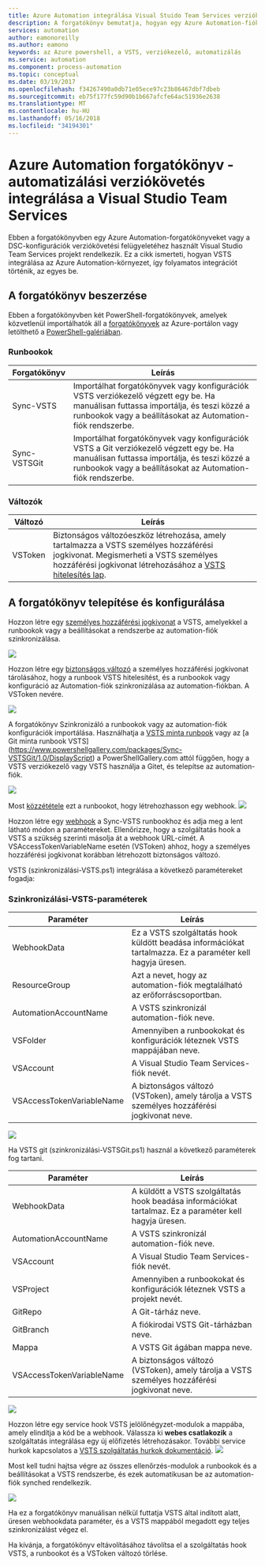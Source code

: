 ```yaml
---
title: Azure Automation integrálása Visual Stuido Team Services verziókezelő
description: A forgatókönyv bemutatja, hogyan egy Azure Automation-fiók és a Visual Stuido Team Services a verziókövetési rendszerrel való integráció beállításával.
services: automation
author: eamonoreilly
ms.author: eamono
keywords: az Azure powershell, a VSTS, verziókezelő, automatizálás
ms.service: automation
ms.component: process-automation
ms.topic: conceptual
ms.date: 03/19/2017
ms.openlocfilehash: f34267490a0db71e05ece97c23b86467dbf7dbeb
ms.sourcegitcommit: eb75f177fc59d90b1b667afcfe64ac51936e2638
ms.translationtype: MT
ms.contentlocale: hu-HU
ms.lasthandoff: 05/16/2018
ms.locfileid: "34194301"
---
```

# <a name="azure-automation-scenario---automation-source-control-integration-with-visual-studio-team-services"></a>Azure Automation forgatókönyv - automatizálási verziókövetés integrálása a Visual Studio Team Services

Ebben a forgatókönyvben egy Azure Automation-forgatókönyveket vagy a DSC-konfigurációk verziókövetési felügyeletéhez használt Visual Studio Team Services projekt rendelkezik.
Ez a cikk ismerteti, hogyan VSTS integrálása az Azure Automation-környezet, így folyamatos integrációt történik, az egyes be.

## <a name="getting-the-scenario"></a>A forgatókönyv beszerzése

Ebben a forgatókönyvben két PowerShell-forgatókönyvek, amelyek közvetlenül importálhatók áll a [forgatókönyvek](automation-runbook-gallery.md) az Azure-portálon vagy letölthető a [PowerShell-galériában](https://www.powershellgallery.com).

### <a name="runbooks"></a>Runbookok

Forgatókönyv | Leírás| 
--------|------------|
Sync-VSTS | Importálhat forgatókönyvek vagy konfigurációk VSTS verziókezelő végzett egy be. Ha manuálisan futtassa importálja, és teszi közzé a runbookok vagy a beállításokat az Automation-fiók rendszerbe.| 
Sync-VSTSGit | Importálhat forgatókönyvek vagy konfigurációk VSTS a Git verziókezelő végzett egy be. Ha manuálisan futtassa importálja, és teszi közzé a runbookok vagy a beállításokat az Automation-fiók rendszerbe.|

### <a name="variables"></a>Változók

Változó | Leírás|
-----------|------------|
VSToken | Biztonságos változóeszköz létrehozása, amely tartalmazza a VSTS személyes hozzáférési jogkivonat. Megismerheti a VSTS személyes hozzáférési jogkivonat létrehozásához a [VSTS hitelesítés lap](/vsts/accounts/use-personal-access-tokens-to-authenticate).
## <a name="installing-and-configuring-this-scenario"></a>A forgatókönyv telepítése és konfigurálása

Hozzon létre egy [személyes hozzáférési jogkivonat](/vsts/accounts/use-personal-access-tokens-to-authenticate) a VSTS, amelyekkel a runbookok vagy a beállításokat a rendszerbe az automation-fiók szinkronizálása.

![](media/automation-scenario-source-control-integration-with-VSTS/VSTSPersonalToken.png) 

Hozzon létre egy [biztonságos változó](automation-variables.md) a személyes hozzáférési jogkivonat tárolásához, hogy a runbook VSTS hitelesítést, és a runbookok vagy konfiguráció az Automation-fiók szinkronizálása az automation-fiókban. A VSToken nevére. 

![](media/automation-scenario-source-control-integration-with-VSTS/VSTSTokenVariable.png)

A forgatókönyv Szinkronizáló a runbookok vagy az automation-fiók konfigurációk importálása. Használhatja a [VSTS minta runbook](https://www.powershellgallery.com/packages/Sync-VSTS/1.0/DisplayScript) vagy az [a Git minta runbook VSTS] (https://www.powershellgallery.com/packages/Sync-VSTSGit/1.0/DisplayScript) a PowerShellGallery.com attól függően, hogy a VSTS verziókezelő vagy VSTS használja a Gitet, és telepítse az automation-fiók.

![](media/automation-scenario-source-control-integration-with-VSTS/VSTSPowerShellGallery.png)

Most [közzététele](automation-creating-importing-runbook.md#publishing-a-runbook) ezt a runbookot, hogy létrehozhasson egy webhook. 
![](media/automation-scenario-source-control-integration-with-VSTS/VSTSPublishRunbook.png)

Hozzon létre egy [webhook](automation-webhooks.md) a Sync-VSTS runbookhoz és adja meg a lent látható módon a paramétereket. Ellenőrizze, hogy a szolgáltatás hook a VSTS a szükség szerinti másolja át a webhook URL-címét. A VSAccessTokenVariableName esetén (VSToken) ahhoz, hogy a személyes hozzáférési jogkivonat korábban létrehozott biztonságos változó. 

VSTS (szinkronizálási-VSTS.ps1) integrálása a következő paramétereket fogadja:
### <a name="sync-vsts-parameters"></a>Szinkronizálási-VSTS-paraméterek

Paraméter | Leírás| 
--------|------------|
WebhookData | Ez a VSTS szolgáltatás hook küldött beadása információkat tartalmazza. Ez a paraméter kell hagyja üresen.| 
ResourceGroup | Azt a nevet, hogy az automation-fiók megtalálható az erőforráscsoportban.|
AutomationAccountName | A VSTS szinkronizál automation-fiók neve.|
VSFolder | Amennyiben a runbookokat és konfigurációk léteznek VSTS mappájában neve.|
VSAccount | A Visual Studio Team Services-fiók nevét.| 
VSAccessTokenVariableName | A biztonságos változó (VSToken), amely tárolja a VSTS személyes hozzáférési jogkivonat neve.| 


![](media/automation-scenario-source-control-integration-with-VSTS/VSTSWebhook.png)

Ha VSTS git (szinkronizálási-VSTSGit.ps1) használ a következő paraméterek fog tartani.

Paraméter | Leírás|
--------|------------|
WebhookData | A küldött a VSTS szolgáltatás hook beadása információkat tartalmaz. Ez a paraméter kell hagyja üresen.| ResourceGroup | Ez az erőforráscsoport, amely az automation-fiók nevét.|
AutomationAccountName | A VSTS szinkronizál automation-fiók neve.|
VSAccount | A Visual Studio Team Services-fiók nevét.|
VSProject | Amennyiben a runbookokat és konfigurációk léteznek VSTS a projekt nevét.|
GitRepo | A Git-tárház neve.|
GitBranch | A fiókirodai VSTS Git-tárházban neve.|
Mappa | A VSTS Git ágában mappa neve.|
VSAccessTokenVariableName | A biztonságos változó (VSToken), amely tárolja a VSTS személyes hozzáférési jogkivonat neve.|

![](media/automation-scenario-source-control-integration-with-VSTS/VSTSGitWebhook.png)

Hozzon létre egy service hook VSTS jelölőnégyzet-modulok a mappába, amely elindítja a kód be a webhook. Válassza ki **webes csatlakozik** a szolgáltatás integrálása egy új előfizetés létrehozásakor. További service hurkok kapcsolatos a [VSTS szolgáltatás hurkok dokumentáció](https://www.visualstudio.com/en-us/docs/marketplace/integrate/service-hooks/get-started).
![](media/automation-scenario-source-control-integration-with-VSTS/VSTSServiceHook.png)

Most kell tudni hajtsa végre az összes ellenőrzés-modulok a runbookok és a beállításokat a VSTS rendszerbe, és ezek automatikusan be az automation-fiók synched rendelkezik.

![](media/automation-scenario-source-control-integration-with-VSTS/VSTSSyncRunbookOutput.png)

Ha ez a forgatókönyv manuálisan nélkül futtatja VSTS által indított alatt, üresen webhookdata paraméter, és a VSTS mappából megadott egy teljes szinkronizálást végez el.

Ha kívánja, a forgatókönyv eltávolításához távolítsa el a szolgáltatás hook VSTS, a runbookot és a VSToken változó törlése.
